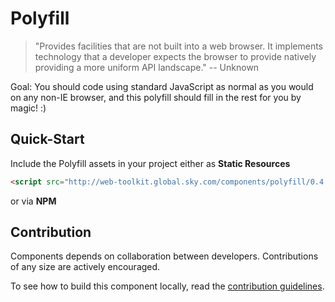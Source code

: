 # Polyfill

> "Provides facilities that are not built into a web browser. It implements technology that a developer expects the browser to provide natively providing a more uniform API landscape." -- Unknown

Goal: You should code using standard JavaScript as normal as you would on any non-IE browser, and this polyfill should fill in the rest for you by magic! :)

## Quick-Start

Include the Polyfill assets in your project either as **Static Resources**

```html
<script src="http://web-toolkit.global.sky.com/components/polyfill/0.4.1/js/polyfill.min.js"></script>
```

or via **NPM**

## Contribution

Components depends on collaboration between developers. Contributions of any size are actively encouraged.

To see how to build this component locally, read the [contribution guidelines](CONTRIBUTING.md).

